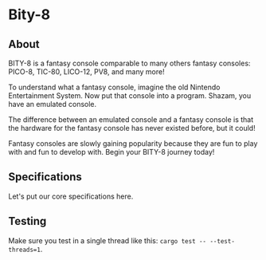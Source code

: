 # Bity-8

## About
BITY-8 is a fantasy console comparable to many others fantasy consoles: PICO-8,
TIC-80, LICO-12, PV8, and many more!

To understand what a fantasy console, imagine the old Nintendo Entertainment
System. Now put that console into a program. Shazam, you have an emulated
console.

The difference between an emulated console and a fantasy console is that the
hardware for the fantasy console has never existed before, but it could!

Fantasy consoles are slowly gaining popularity because they are fun to play
with and fun to develop with. Begin your BITY-8 journey today!

## Specifications
Let's put our core specifications here.

## Testing
Make sure you test in a single thread like this:
`cargo test -- --test-threads=1`.


